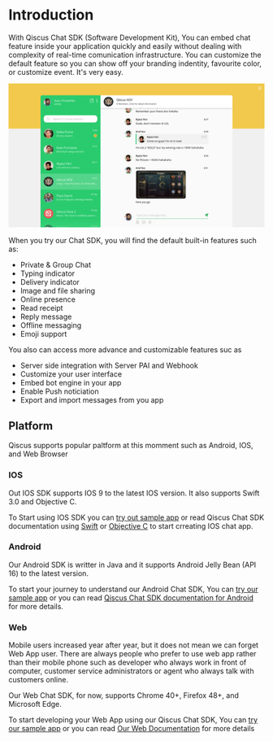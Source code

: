 # Introduction

With Qiscus Chat SDK (Software Development Kit), You can embed chat feature
inside your application quickly and easily without dealing with complexity
of real-time comunication infrastructure. You can customize the default
feature so you can show off your branding indentity, favourite color, or
customize event. It's very easy.

![Qiscus Chat SDK](images/intro01.png "Qiscus Chat SDK")

When you try our Chat SDK, you will find the default built-in features such as:
- Private & Group Chat
- Typing indicator
- Delivery indicator
- Image and file sharing
- Online presence
- Read receipt
- Reply message
- Offline messaging
- Emoji support

You also can access more advance and customizable features suc as
- Server side integration with Server PAI and Webhook
- Customize your user interface
- Embed bot engine in your app
- Enable Push noticiation
- Export and import messages from you app

## Platform

Qiscus supports popular paltform at this momment such as Android, IOS, and
Web Browser

### IOS

Out IOS SDK supports IOS 9 to the latest IOS version. It also supports
Swift 3.0 and Objective C.

To Start using IOS SDK you can [try out sample app](sample-app-ios-link) or
read Qiscus Chat SDK documentation using
[Swift](platform-ios-swift-documentation) or
[Objective C](platform-ios-objc-documentation) to start crreating IOS chat app.

### Android

Our Android SDK is writter in Java and it supports Android Jelly Bean (API 16)
to the latest version.

To start your journey to understand our Android Chat SDK, You can
[try our sample app](sample-app-android-link) or you can read
[Qiscus Chat SDK documentation for Android](platform-android-documentation)
for more details.

### Web

Mobile users increased year after year, but it does not mean we can forget Web
App user. There are always people who prefer to use web app rather than their
mobile phone such as developer who always work in front of computer,
customer service administrators or agent who always talk with customers online.

Our Web Chat SDK, for now, supports Chrome 40+, Firefox 48+, and Microsoft Edge.

To start developing your Web App using our Qiscus Chat SDK, You can
[try our sample app](sample-app-web-link) or you can read
[Our Web Documentation](platform-web-documentation) for more details
